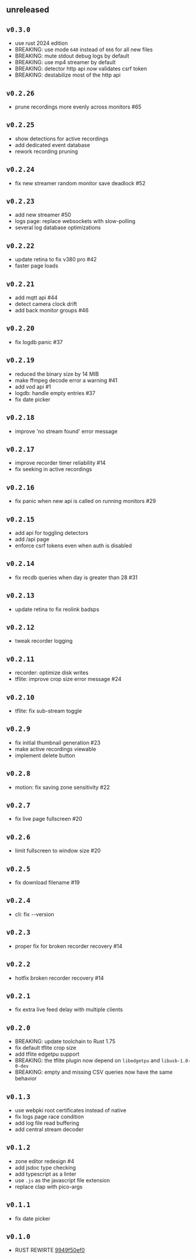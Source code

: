 ## unreleased

## `v0.3.0`

-	use rust 2024 edition
-	BREAKING: use mode `640` instead of `666` for all new files
-	BREAKING: mute stdout debug logs by default
-	BREAKING: use mp4 streamer by default
-	BREAKING: detector http api now validates csrf token
-	BREAKING: destabilize most of the http api

## `v0.2.26`

-	prune recordings more evenly across monitors #65

## `v0.2.25`

-	show detections for active recordings
-	add dedicated event database
-	rework recording pruning

## `v0.2.24`

-	fix new streamer random monitor save deadlock #52

## `v0.2.23`

-	add new streamer #50
-	logs page: replace websockets with slow-polling
-	several log database optimizations

## `v0.2.22`

-	update retina to fix v380 pro #42
- 	faster page loads

## `v0.2.21`

-	add mqtt api #44
-	detect camera clock drift
-	add back monitor groups #46

## `v0.2.20`

-	fix logdb panic #37

## `v0.2.19`

-	reduced the binary size by 14 MIB
-   make ffmpeg decode error a warning #41
-   add vod api #1
-   logdb: handle empty entries #37
-   fix date picker

## `v0.2.18`

-   improve 'no stream found' error message

## `v0.2.17`

-   improve recorder timer reliability #14
-   fix seeking in active recordings

## `v0.2.16`

-   fix panic when new api is called on running monitors #29

## `v0.2.15`

-   add api for toggling detectors
-   add /api page
-   enforce csrf tokens even when auth is disabled

## `v0.2.14`

-   fix recdb queries when day is greater than 28 #31

## `v0.2.13`

-   update retina to fix reolink badsps

## `v0.2.12`

-   tweak recorder logging

## `v0.2.11`

-   recorder: optimize disk writes
-   tflite: improve crop size error message #24

## `v0.2.10`

-   tflite: fix sub-stream toggle

## `v0.2.9`

-   fix initial thumbnail generation #23
-   make active recordings viewable
-   implement delete button

## `v0.2.8`

-   motion: fix saving zone sensitivity #22

## `v0.2.7`

-   fix live page fullscreen #20

## `v0.2.6`

-   limit fullscreen to window size #20

## `v0.2.5`

-   fix download filename #19

## `v0.2.4`

-   cli: fix --version

## `v0.2.3`

-   proper fix for broken recorder recovery #14

## `v0.2.2`

-   hotfix broken recorder recovery #14

## `v0.2.1`

-   fix extra live feed delay with multiple clients

## `v0.2.0`

-   BREAKING: update toolchain to Rust 1.75
-   fix default tflite crop size
-   add tflite edgetpu support
-   BREAKING: the tflite plugin now depend on `libedgetpu` and `libusb-1.0-0-dev`
-   BREAKING: empty and missing CSV queries now have the same behavior

## `v0.1.3`

-   use webpki root certificates instead of native
-   fix logs page race condition
-   add log file read buffering
-   add central stream decoder

## `v0.1.2`

-   zone editor redesign #4
-   add jsdoc type checking
-   add typescript as a linter
-   use `.js` as the javascript file extension
-   replace clap with pico-args

## `v0.1.1`

-   fix date picker

## `v0.1.0`

-   RUST REWIRTE [9949f50ef0](https://codeberg.org/SentryShot/sentryshot/commit/9949f50ef058501d0c69b54a59c447498d80f119)
